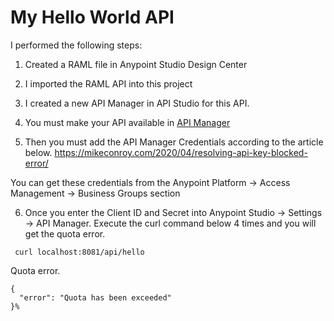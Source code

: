 # My Hello World API

I performed the following steps:
1. Created a RAML file in Anypoint Studio Design Center

2. I imported the RAML API into this project

3. I created a new API Manager in API Studio for this API.

4. You must make your API available in [API Manager](https://docs.mulesoft.com/mule-gateway/mule-gateway-config-autodiscovery-mule4)
 
5. Then you must add the API Manager Credentials according to the article below.
https://mikeconroy.com/2020/04/resolving-api-key-blocked-error/

You can get these credentials from the Anypoint Platform -> Access Management -> Business Groups section 

6. Once you enter the Client ID and Secret into Anypoint Studio -> Settings -> API Manager. Execute the curl command below 4 times and you will get the quota error.
```
 curl localhost:8081/api/hello                                           
```

Quota error.
```
{
  "error": "Quota has been exceeded"
}%
```

